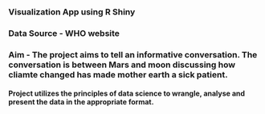 ### Visualization App using R Shiny
### Data Source - WHO website
### Aim -  The project aims to tell an informative conversation. The conversation is between Mars and moon discussing how cliamte changed has made mother earth a sick patient.
 
#### Project utilizes the principles of data science to wrangle, analyse and present the data in the appropriate format.
